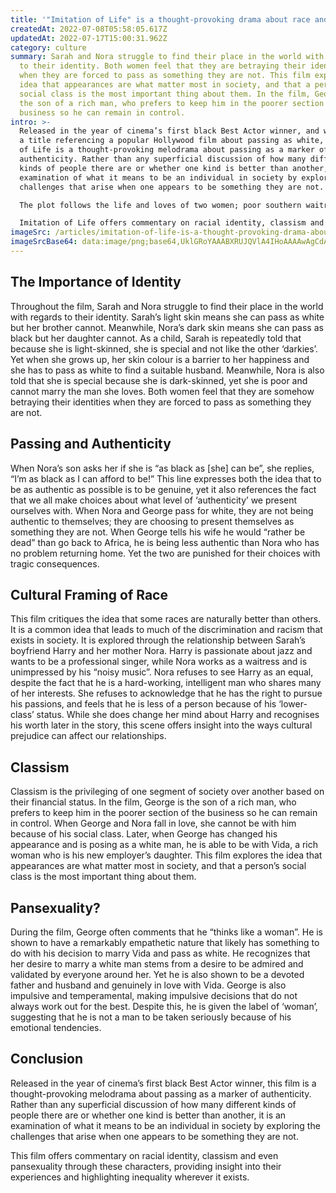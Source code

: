 ```yaml
---
title: '"Imitation of Life" is a thought-provoking drama about race and identity'
createdAt: 2022-07-08T05:58:05.617Z
updatedAt: 2022-07-17T15:00:31.962Z
category: culture
summary: Sarah and Nora struggle to find their place in the world with regards
  to their identity. Both women feel that they are betraying their identities
  when they are forced to pass as something they are not. This film explores the
  idea that appearances are what matter most in society, and that a person’s
  social class is the most important thing about them. In the film, George is
  the son of a rich man, who prefers to keep him in the poorer section of the
  business so he can remain in control.
intro: >-
  Released in the year of cinema’s first black Best Actor winner, and with
  a title referencing a popular Hollywood film about passing as white, Imitation
  of Life is a thought-provoking melodrama about passing as a marker of
  authenticity. Rather than any superficial discussion of how many different
  kinds of people there are or whether one kind is better than another, it is an
  examination of what it means to be an individual in society by exploring the
  challenges that arise when one appears to be something they are not. 

  The plot follows the life and loves of two women; poor southern waitress Nora (Lilac) and her daughter Sarah who is being raised by her business-minded father George (Thomas). Nora’s light-skinned daughter falls for local boy Harry (Swayze), who does not know she also has darker blood. Meanwhile, George falls for Vida (Stapleton), a rich blonde socialite who will only marry him if he passes as white. 

  Imitation of Life offers commentary on racial identity, classism and even pansexuality through these characters, providing insight into their experiences and highlighting inequality wherever it exists.
imageSrc: /articles/imitation-of-life-is-a-thought-provoking-drama-about-race-and-identity.png
imageSrcBase64: data:image/png;base64,UklGRoYAAABXRUJQVlA4IHoAAAAwAgCdASoKAAoAAUAmJZQCsAEektPR/ILDQAD+8JAQJ17pXqsTNkd3bfz70ydOvUy/AV/zKC6aH/r2zfc+aecUff/wzsRL7IedHA2vehwX3kZwY/3OD/yr8PVhefYBfn/d/C+PFHuTXInrNUy89vE+eyiiN4yFeQAAAA==
---
```


## The Importance of Identity

Throughout the film, Sarah and Nora struggle to find their place in the world with regards to their identity. Sarah’s light skin means she can pass as white but her brother cannot. Meanwhile, Nora’s dark skin means she can pass as black but her daughter cannot. As a child, Sarah is repeatedly told that because she is light-skinned, she is special and not like the other ‘darkies’. Yet when she grows up, her skin colour is a barrier to her happiness and she has to pass as white to find a suitable husband. Meanwhile, Nora is also told that she is special because she is dark-skinned, yet she is poor and cannot marry the man she loves. Both women feel that they are somehow betraying their identities when they are forced to pass as something they are not. 

## Passing and Authenticity

When Nora’s son asks her if she is “as black as [she] can be”, she replies, “I’m as black as I can afford to be!” This line expresses both the idea that to be as authentic as possible is to be genuine, yet it also references the fact that we all make choices about what level of ‘authenticity’ we present ourselves with. When Nora and George pass for white, they are not being authentic to themselves; they are choosing to present themselves as something they are not. When George tells his wife he would “rather be dead” than go back to Africa, he is being less authentic than Nora who has no problem returning home. Yet the two are punished for their choices with tragic consequences. 

## Cultural Framing of Race

This film critiques the idea that some races are naturally better than others. It is a common idea that leads to much of the discrimination and racism that exists in society. It is explored through the relationship between Sarah’s boyfriend Harry and her mother Nora. Harry is passionate about jazz and wants to be a professional singer, while Nora works as a waitress and is unimpressed by his “noisy music”. Nora refuses to see Harry as an equal, despite the fact that he is a hard-working, intelligent man who shares many of her interests. She refuses to acknowledge that he has the right to pursue his passions, and feels that he is less of a person because of his ‘lower-class’ status. While she does change her mind about Harry and recognises his worth later in the story, this scene offers insight into the ways cultural prejudice can affect our relationships. 

## Classism

Classism is the privileging of one segment of society over another based on their financial status. In the film, George is the son of a rich man, who prefers to keep him in the poorer section of the business so he can remain in control. When George and Nora fall in love, she cannot be with him because of his social class. Later, when George has changed his appearance and is posing as a white man, he is able to be with Vida, a rich woman who is his new employer’s daughter. This film explores the idea that appearances are what matter most in society, and that a person’s social class is the most important thing about them. 

## Pansexuality?

During the film, George often comments that he “thinks like a woman”. He is shown to have a remarkably empathetic nature that likely has something to do with his decision to marry Vida and pass as white. He recognizes that her desire to marry a white man stems from a desire to be admired and validated by everyone around her. Yet he is also shown to be a devoted father and husband and genuinely in love with Vida. George is also impulsive and temperamental, making impulsive decisions that do not always work out for the best. Despite this, he is given the label of ‘woman’, suggesting that he is not a man to be taken seriously because of his emotional tendencies. 

## Conclusion

Released in the year of cinema’s first black Best Actor winner, this film is a thought-provoking melodrama about passing as a marker of authenticity. Rather than any superficial discussion of how many different kinds of people there are or whether one kind is better than another, it is an examination of what it means to be an individual in society by exploring the challenges that arise when one appears to be something they are not. 

This film offers commentary on racial identity, classism and even pansexuality through these characters, providing insight into their experiences and highlighting inequality wherever it exists.
